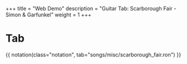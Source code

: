 +++
title = "Web Demo"
description = "Guitar Tab: Scarborough Fair - Simon & Garfunkel"
weight = 1
+++

# Tab

{{ notation(class="notation", tab="songs/misc/scarborough_fair.ron") }}